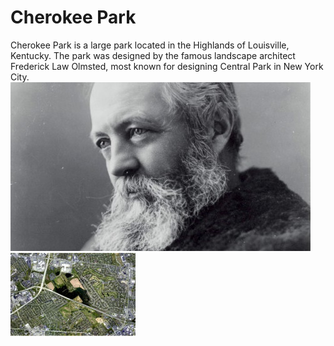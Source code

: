 # Cherokee Park
Cherokee Park is a large park located in the Highlands of Louisville, Kentucky. The park was designed by the famous landscape architect Frederick Law Olmsted, most known for designing Central Park in New York City.
![Frederick Law Olmsted](Thumbnail/frederick-law-olmsted.jpg)
![map](Thumbnail/map.jpg)